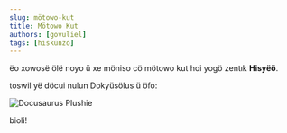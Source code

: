 ```yaml
---
slug: mötowo-kut
title: Mötowo Kut
authors: [govuliel]
tags: [hiskünzo]
---
```


ëo xowosë ölë noyo ü xe möniso cö mötowo kut hoi yogö zentık **Hisyëö**.

toswil yë döcui nulun Dokyüsölus ü öfo:

![Docusaurus Plushie](./docusaurus-plushie-banner.jpeg)

bioli!
